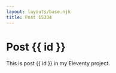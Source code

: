 ```yaml
---
layout: layouts/base.njk
title: Post 15334
---
```


# Post {{ id }}

This is post {{ id }} in my Eleventy project.
